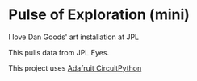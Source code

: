 # Pulse of Exploration (mini)

I love Dan Goods' art installation at JPL

This pulls data from JPL Eyes.

This project uses [Adafruit CircuitPython](https://learn.adafruit.com/circuitpython-on-raspberrypi-linux/overview)


